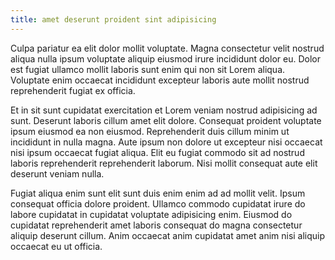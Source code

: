 ```yaml
---
title: amet deserunt proident sint adipisicing
---
```


Culpa pariatur ea elit dolor mollit voluptate. Magna consectetur velit nostrud aliqua nulla ipsum voluptate aliquip eiusmod irure incididunt dolor eu. Dolor est fugiat ullamco mollit laboris sunt enim qui non sit Lorem aliqua. Voluptate enim occaecat incididunt excepteur laboris aute mollit nostrud reprehenderit fugiat ex officia.

Et in sit sunt cupidatat exercitation et Lorem veniam nostrud adipisicing ad sunt. Deserunt laboris cillum amet elit dolore. Consequat proident voluptate ipsum eiusmod ea non eiusmod. Reprehenderit duis cillum minim ut incididunt in nulla magna. Aute ipsum non dolore ut excepteur nisi occaecat nisi ipsum occaecat fugiat aliqua. Elit eu fugiat commodo sit ad nostrud laboris reprehenderit reprehenderit laborum. Nisi mollit consequat aute elit deserunt veniam nulla.

Fugiat aliqua enim sunt elit sunt duis enim enim ad ad mollit velit. Ipsum consequat officia dolore proident. Ullamco commodo cupidatat irure do labore cupidatat in cupidatat voluptate adipisicing enim. Eiusmod do cupidatat reprehenderit amet laboris consequat do magna consectetur aliquip deserunt cillum. Anim occaecat anim cupidatat amet anim nisi aliquip occaecat eu ut officia.